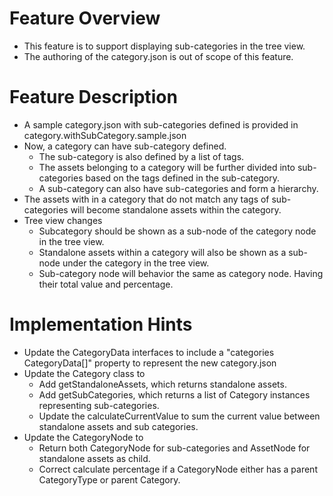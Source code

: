 # Feature Overview
- This feature is to support displaying sub-categories in the tree view.
- The authoring of the category.json is out of scope of this feature.

# Feature Description
- A sample category.json with sub-categories defined is provided in category.withSubCategory.sample.json
- Now, a category can have sub-category defined. 
    - The sub-category is also defined by a list of tags. 
    - The assets belonging to a category will be further divided into sub-categories based on the tags defined in the sub-category.
    - A sub-category can also have sub-categories and form a hierarchy.
- The assets with in a category that do not match any tags of sub-categories will become standalone assets within the category.
- Tree view changes
    - Subcategory should be shown as a sub-node of the category node in the tree view.
    - Standalone assets within a category will also be shown as a sub-node under the category in the tree view.
    - Sub-category node will behavior the same as category node. Having their total value and percentage.

# Implementation Hints
- Update the CategoryData interfaces to include a "categories CategoryData[]" property to represent the new category.json
- Update the Category class to 
    - Add getStandaloneAssets, which returns standalone assets.
    - Add getSubCategories, which returns a list of Category instances representing sub-categories.
    - Update the calculateCurrentValue to sum the current value between standalone assets and sub categories.
- Update the CategoryNode to
    - Return both CategoryNode for sub-categories and AssetNode for standalone assets as child.
    - Correct calculate percentage if a CategoryNode either has a parent CategoryType or parent Category.